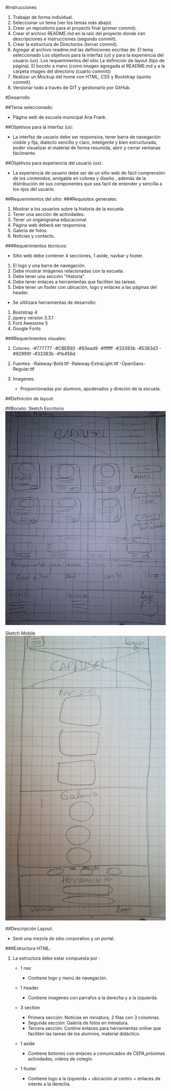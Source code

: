 #Instrucciones

1. Trabajar de forma individual.
2. Seleccionar un tema (ver los temas más abajo).
3. Crear un repositorio para el proyecto final (primer commit).
4. Crear el archivo README.md en la raíz del proyecto donde irán descripciones e
instrucciones (segundo commit).
5. Crear la estructura de Directorios (tercer commit).
6. Agregar al archivo readme.md las definiciones escritas de:
El tema seleccionado
Los objetivos para la interfaz (ui) y para la experiencia del usuario (ux).
Los requerimientos del sitio
La definición de layout (tipo de página).
El boceto a mano (como imagen agregada al README.md y a la carpeta
images del directorio (cuarto commit))
7. Realizar un Mockup del home con HTML, CSS y Bootstrap (quinto commit).
8. Versionar todo a través de GIT y gestionarlo por GitHub.

#Desarrollo

##Tema seleccionado:
- Página web de escuela municipal Ana Frank.

##Objetivos para la interfaz (ui):
- La interfaz de usuario debe ser responsiva, tener barra de navegación visible y fija, dialecto sencillo y claro, inteligente y bien estructurada, poder visualizar el material de forma resumida, abrir y cerrar ventanas fácilmente.

##Objetivos para experiencia del usuario (ux):
- La experiencia de usuario debe ser de un sitio web de fácil comprensión de los contenidos, amigable en colores y diseño , además de la distribución de sus componentes que sea facil de entender y sencilla a los ojos del usuario.

##Requerimientos del sitio:
###Requisitos generales:
1. Mostrar a los usuarios sobre la historia de la escuela.
2. Tener una sección de actividades.
3. Tener un organigrama educacional.
4. Página web deberá ser responsiva.
5. Galería de fotos.
6. Noticias y contacto.

###Requerimientos técnicos:

- Sitio web debe contener 4 secciones, 1 aside, navbar y footer.

1. El logo y una barra de navegación.
2. Debe mostrar imágenes relacionadas con la escuela.
3. Debe tener una sección "Historia".
4. Debe tener enlaces a herramientas que faciliten las tareas.
5. Debe tener un footer con ubicación, logo y enlaces a las páginas del header.

- Se ultilizara herramientas de desarrollo:
1. Bootstrap 4
2. jquery version 3.3.1
3. Font Awesome 5
4. Google Fonts


###Requerimientos visuales:

1. Colores:
   -#777777
   -#CBEB92
   -#93ead9
   -#ffffff
   -#33383b
   -#5383d3
   -#92999f
   -#33383b
   -#1e456d

2. Fuentes:
   -Raleway-Bold.ttf
   -Raleway-ExtraLight.ttf
   -OpenSans-Regular.ttf

3. Imagenes:
   - Proporcionadas por alumnos, apoderados y direción de la escuela.

##Definición de layout:

##Boceto:
Sketch Escritorio
![](img/sketch.png)

Sketch Mobile
![](img/sketchmobile.jpeg)


##Descripción Layout:
- Seré una mezcla de sitio corporativo y un portal.

###Estructura HTML:

1. La estructura debe estar compuesta por :
   - 1 nav
       - Contiene logo y menú de navegación.

   - 1 header
       - Contiene imagenes con parrafos a la derecha y a la izquierda.

   - 3 section
       - Primera sección: Noticias en miniatura, 2 filas con 3 columnas.
       - Segunda sección: Galería de fotos en miniatura.
       - Tercera sección: Contine enlaces para herramientas online que faciliten las tareas de los alumnos, material didáctico.
   - 1 aside
       - Contiene botones con enlaces a comunicados de CEPA,próximas actividades, videos de colegio.

   - 1 footer
       - Contiene logo a la izquierda + ubicación al centro + enlaces de interés a la derecha. 



